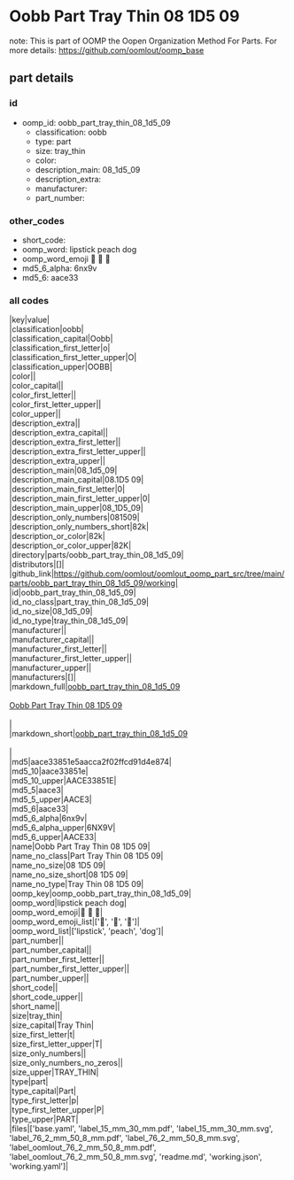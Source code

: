 # Oobb Part Tray Thin 08 1D5 09  

note: This is part of OOMP the Oopen Organization Method For Parts. For more details: https://github.com/oomlout/oomp_base

##  part details





### id
* oomp_id: oobb_part_tray_thin_08_1d5_09
  * classification: oobb
  * type: part
  * size: tray_thin
  * color: 
  * description_main: 08_1d5_09
  * description_extra: 
  * manufacturer: 
  * part_number: 

### other_codes
* short_code: 
* oomp_word: lipstick peach dog
* oomp_word_emoji :lipstick: :peach: :dog:
* md5_6_alpha: 6nx9v
* md5_6: aace33

### all codes 
|key|value|  
|classification|oobb|  
|classification_capital|Oobb|  
|classification_first_letter|o|  
|classification_first_letter_upper|O|  
|classification_upper|OOBB|  
|color||  
|color_capital||  
|color_first_letter||  
|color_first_letter_upper||  
|color_upper||  
|description_extra||  
|description_extra_capital||  
|description_extra_first_letter||  
|description_extra_first_letter_upper||  
|description_extra_upper||  
|description_main|08_1d5_09|  
|description_main_capital|08.1D5 09|  
|description_main_first_letter|0|  
|description_main_first_letter_upper|0|  
|description_main_upper|08_1D5_09|  
|description_only_numbers|081509|  
|description_only_numbers_short|82k|  
|description_or_color|82k|  
|description_or_color_upper|82K|  
|directory|parts/oobb_part_tray_thin_08_1d5_09|  
|distributors|[]|  
|github_link|https://github.com/oomlout/oomlout_oomp_part_src/tree/main/parts/oobb_part_tray_thin_08_1d5_09/working|  
|id|oobb_part_tray_thin_08_1d5_09|  
|id_no_class|part_tray_thin_08_1d5_09|  
|id_no_size|08_1d5_09|  
|id_no_type|tray_thin_08_1d5_09|  
|manufacturer||  
|manufacturer_capital||  
|manufacturer_first_letter||  
|manufacturer_first_letter_upper||  
|manufacturer_upper||  
|manufacturers|[]|  
|markdown_full|[oobb_part_tray_thin_08_1d5_09](https://github.com/oomlout/oomlout_oomp_part_src/tree/main/parts/oobb_part_tray_thin_08_1d5_09/working)<br>[](https://github.com/oomlout/oomlout_oomp_part_src/tree/main/parts/oobb_part_tray_thin_08_1d5_09/working)<br>[Oobb Part Tray Thin 08 1D5 09](https://github.com/oomlout/oomlout_oomp_part_src/tree/main/parts/oobb_part_tray_thin_08_1d5_09/working)<br><br>|  
|markdown_short|[oobb_part_tray_thin_08_1d5_09](https://github.com/oomlout/oomlout_oomp_part_src/tree/main/parts/oobb_part_tray_thin_08_1d5_09/working)<br><br>|  
|md5|aace33851e5aacca2f02ffcd91d4e874|  
|md5_10|aace33851e|  
|md5_10_upper|AACE33851E|  
|md5_5|aace3|  
|md5_5_upper|AACE3|  
|md5_6|aace33|  
|md5_6_alpha|6nx9v|  
|md5_6_alpha_upper|6NX9V|  
|md5_6_upper|AACE33|  
|name|Oobb Part Tray Thin 08 1D5 09|  
|name_no_class|Part Tray Thin 08 1D5 09|  
|name_no_size|08 1D5 09|  
|name_no_size_short|08 1D5 09|  
|name_no_type|Tray Thin 08 1D5 09|  
|oomp_key|oomp_oobb_part_tray_thin_08_1d5_09|  
|oomp_word|lipstick peach dog|  
|oomp_word_emoji|:lipstick: :peach: :dog:|  
|oomp_word_emoji_list|[':lipstick:', ':peach:', ':dog:']|  
|oomp_word_list|['lipstick', 'peach', 'dog']|  
|part_number||  
|part_number_capital||  
|part_number_first_letter||  
|part_number_first_letter_upper||  
|part_number_upper||  
|short_code||  
|short_code_upper||  
|short_name||  
|size|tray_thin|  
|size_capital|Tray Thin|  
|size_first_letter|t|  
|size_first_letter_upper|T|  
|size_only_numbers||  
|size_only_numbers_no_zeros||  
|size_upper|TRAY_THIN|  
|type|part|  
|type_capital|Part|  
|type_first_letter|p|  
|type_first_letter_upper|P|  
|type_upper|PART|  
|files|['base.yaml', 'label_15_mm_30_mm.pdf', 'label_15_mm_30_mm.svg', 'label_76_2_mm_50_8_mm.pdf', 'label_76_2_mm_50_8_mm.svg', 'label_oomlout_76_2_mm_50_8_mm.pdf', 'label_oomlout_76_2_mm_50_8_mm.svg', 'readme.md', 'working.json', 'working.yaml']|  
